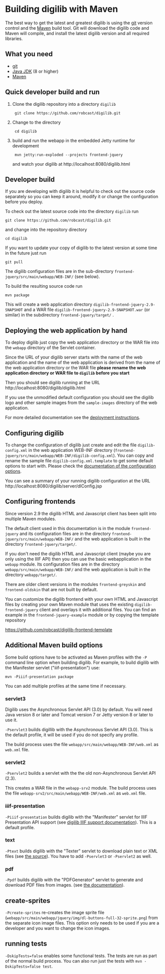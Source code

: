 # Building digilib with Maven

The best way to get the latest and greatest digilib is using the [git](https://git-scm.com/) version control and the [Maven](http://maven.apache.org/) build tool. 
Git will download the digilib code and Maven will compile, and install the latest digilib version and all required libraries.

## What you need

* [git](https://git-scm.com/)
* [Java JDK](http://www.oracle.com/technetwork/java/javase/downloads/index.html) (8 or higher)
* [Maven](http://maven.apache.org/)

## Quick developer build and run

1. Clone the digilib repository into a directory `digilib`
   
        git clone https://github.com/robcast/digilib.git
   
2. Change to the directory
   
        cd digilib
   
3. build and run the webapp in the embedded Jetty runtime for development
   
        mvn jetty:run-exploded --projects frontend-jquery
   
   and watch your digilib at http://localhost:8080/digilib.html

## Developer build

If you are developing with digilib it is helpful to check out the source
code separately so you can keep it around, modify it or change the configuration
before you deploy.

To check out the latest source code into the directory `digilib` run
	
    git clone https://github.com/robcast/digilib.git
    
and change into the repository directory

    cd digilib

If you want to update your copy of digilib to the latest version at some time in the future 
just run

	git pull

The digilib configuration files are in the sub-directory `frontend-jquery/src/main/webapp/WEB-INF/` (see below).

To build the resulting source code run

	mvn package

This will create a web application directory `digilib-frontend-jquery-2.9-SNAPSHOT`
and a WAR file `digilib-frontend-jquery-2.9-SNAPSHOT.war` (or similar) in
the subdirectory `frontend-jquery/target/` .


## Deploying the web application by hand

To deploy digilib just copy the web application directory or the WAR file into the `webapp`
directory of the Servlet container.

Since the URL of your digilib server starts with the name of the web application
and the name of the web application is derived from the name of the web
application directory or the WAR file **please rename the web application directory or WAR file 
to `digilib` before you start**

Then you should see digilib running at the URL 
http://localhost:8080/digilib/digilib.html

If you use the unmodified default configuration you should see the digilib logo
and other sample images from the `sample-images` directory of the web application.

For more detailed documentation see the [deployment instructions](install-digilib.html).

## Configuring digilib

To change the configuration of digilib just create and edit the file `digilib-config.xml`
in the web application WEB-INF directory (`frontend-jquery/src/main/webapp/WEB-INF/digilib-config.xml`).
You can copy and rename the sample file `digilib-config.xml.template` to get some default options to start with.
Please check the [documentation of the configuration options](digilib-config.html).

You can see a summary of your running digilib configuration at the URL 
http://localhost:8080/digilib/server/dlConfig.jsp

## Configuring frontends

Since version 2.9 the digilib HTML and Javascript client has been split into multiple Maven modules.

The default client used in this documentation is in the module `frontend-jquery` and its configuration files are
in the directory `frontend-jquery/src/main/webapp/WEB-INF/` and the web application is built in the directory 
`frontend-jquery/target/`.

If you don't need the digilib HTML and Javascript client (maybe you are only using the IIIF API) then
you can use the basic webapplication in the `webapp` module. Its configuration files are
in the directory `webapp/src/main/webapp/WEB-INF/` and the web application is built in the directory 
`webapp/target/`.

There are older client versions in the modules `frontend-greyskin` and `frontend-oldskin` that are not built by default.

You can customize the digilib frontend with your own HTML and Javascript files by creating your own
Maven module that uses the existing `digilib-frontend-jquery` client and overlays it with additional files.
You can find an example in the `frontend-jquery-example` module or by copying the template repository

https://github.com/robcast/digilib-frontend-template 


## Additional Maven build options

Some build options have to be activated as Maven profiles with the `-P` command line option
when building digilib. For example, to build digilib with the Manifester servlet ("iiif-presentation") 
use:

    mvn -Piiif-presentation package

You can add multiple profiles at the same time if necessary.


### servlet3

Digilib uses the Asynchronous Servlet API (3.0) by default. You will need Java version 8 or later 
and Tomcat version 7 or Jetty version 8 or later to use it.

`-Pservlet3` builds digillib with the Asynchronous Servlet API (3.0). This is the default profile, it will be used
if you do not specify any profile.

The build process uses the file `webapp/src/main/webapp/WEB-INF/web.xml` as `web.xml` file. 

### servlet2

`-Pservlet2` builds a servlet with the the old non-Asynchronous Servlet API (2.3).

This creates a WAR file in the `webapp-srv2` module.
The build process uses the file `webapp-srv2/src/main/webapp/WEB-INF/web.xml` as `web.xml` file.

### iiif-presentation

`-Piiif-presentation` builds digilib with the "Manifester" servlet for IIIF Presentation API support 
(see [digilib IIIF support documentation](iiif-api.html)). This is a default profile.

### text

`-Ptext` builds digilib with the "Texter" servlet to download plain text or XML files 
(see [the source](https://github.com/robcast/digilib/tree/master/text)). You have
to add `-Pservlet3` or `-Pservlet2` as well.

### pdf

`-Ppdf` builds digilib with the "PDFGenerator" servlet to generate and download PDF files from images. 
(see [the documentation](pdf-generator.html)).

## create-sprites

`-Pcreate-sprites` re-creates the image sprite file (`webapp/src/main/webapp/jquery/img/dl-buttons-full-32-sprite.png`) 
from the separate icon image files. This option only needs to be used if you are a developer and you want to 
change the icon images.

## running tests

`-DskipTests=false` enables some functional tests. The tests are run as part of the normal build process.
You can also run just the tests with `mvn -DskipTests=false test`.

